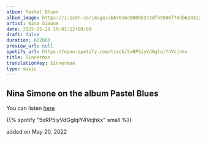 ```yaml
---
album: Pastel Blues
album_image: https://i.scdn.co/image/ab67616d0000b273df49506f74db624312118ca2
artist: Nina Simone
date: 2022-05-20 19:01:12+00:00
draft: false
duration: 622000
preview_url: null
spotify_url: https://open.spotify.com/track/5xRP5iyVdGglqlY4Vcjhkx
title: Sinnerman
translationKey: Sinnerman
type: music
---
```


## Nina Simone on the album Pastel Blues

You can listen [here](https://open.spotify.com/track/5xRP5iyVdGglqlY4Vcjhkx)

{{% spotify "5xRP5iyVdGglqlY4Vcjhkx" small %}}

added on May 20, 2022